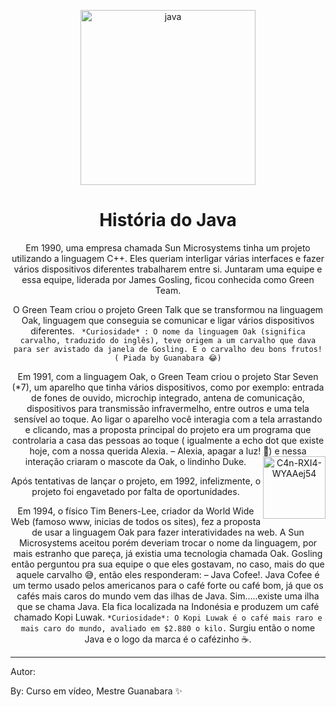 <div align= "center" >

<a href="https://imgbb.com/"><img height= "280" src="https://i.ibb.co/wz94Z7L/java.jpg" alt="java" border="0" /></a>

# História do Java

Em 1990, uma empresa chamada Sun Microsystems tinha um projeto utilizando a linguagem C++. Eles queriam interligar várias interfaces e fazer vários dispositivos diferentes trabalharem entre si. Juntaram uma equipe e essa equipe, liderada por James Gosling, ficou conhecida como Green Team.

O Green Team criou o projeto Green Talk que se transformou na linguagem Oak, linguagem que conseguia se comunicar e ligar vários dispositivos diferentes. ` *Curiosidade* : O nome da linguagem Oak (significa carvalho, traduzido do inglês), teve origem a um carvalho que dava para ser avistado da janela de Gosling. E o carvalho deu bons frutos! ( Piada by Guanabara 😂)`


Em 1991, com a linguagem Oak, o Green Team criou o projeto Star Seven (*7), um aparelho que tinha vários dispositivos, como por exemplo: entrada de fones de ouvido, microchip integrado, antena de comunicação, dispositivos para transmissão infravermelho, entre outros e uma tela sensível ao toque. Ao ligar o aparelho você interagia com a tela arrastando e clicando, mas a proposta principal do projeto era um programa que controlaria a casa das pessoas ao toque ( igualmente a echo dot que existe hoje, com a nossa querida Alexia. – Alexia, apagar a luz! 🤭) e nessa interação criaram o mascote da Oak, o lindinho Duke.<a href="https://ibb.co/gdg5B12"><img align= "right" height= "100" src="https://i.ibb.co/Qkm21Bg/C4n-RXI4-WYAAej54.jpg" alt="C4n-RXI4-WYAAej54" border="0" /></a>

Após tentativas de lançar o projeto, em 1992, infelizmente, o projeto foi engavetado por falta de oportunidades.

Em 1994, o físico Tim Beners-Lee, criador da World Wide Web (famoso www, inicias de todos os sites), fez a proposta de usar a linguagem Oak para fazer interatividades na web. A Sun Microsystems aceitou porém deveriam trocar o nome da linguagem, por mais estranho que pareça, já existia uma tecnologia chamada Oak. Gosling então perguntou pra sua equipe o que eles gostavam, no caso, mais do que aquele carvalho 😅, então eles responderam: – Java Cofee!. Java Cofee é um termo usado pelos americanos para o café forte ou café bom, já que os cafés mais caros do mundo vem das ilhas de Java. Sim.....existe uma ilha que se chama Java. Ela fica localizada na Indonésia e produzem um café chamado Kopi Luwak. `*Curiosidade*: O Kopi Luwak é o café mais raro e mais caro do mundo, avaliado em $2.880 o kilo.` Surgiu então o nome Java e o logo da marca é o cafézinho ☕.
</div>

---

Autor:

By: Curso em vídeo, Mestre Guanabara ✨

